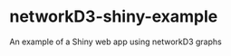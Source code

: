 networkD3-shiny-example
=======================

An example of a Shiny web app using networkD3 graphs
